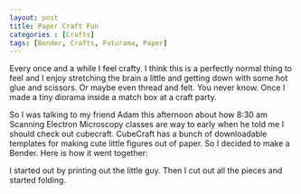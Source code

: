 ```yaml
---
layout: post
title: Paper Craft Fun
categories : [Crafts]
tags: [Bender, Crafts, Futurama, Paper]
---
```


Every once and a while I feel crafty. I think this is a perfectly normal thing
to feel and I enjoy stretching the brain a little and getting down with some hot
glue and scissors. Or maybe even thread and felt. You never know. Once I made a
tiny diorama inside a match box at a craft party.

So I was talking to my friend Adam this afternoon about how 8:30 am Scanning
Electron Microscopy classes are way to early when he told me I should check out
cubecraft. CubeCraft has a bunch of downloadable templates for making cute
little figures out of paper. So I decided to make a Bender. Here is how it went
together:

I started out by printing out the little guy. Then I cut out all the pieces and
started folding.
